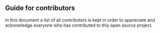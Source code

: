 ## Guide for contributors

In this document a list of all contributors is kept in order to appreciate and acknowledge everyone who has contributed to this open source project.



